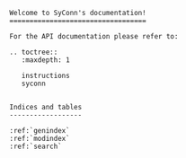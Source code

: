 ```{eval-rst}
Welcome to SyConn's documentation!
==================================

For the API documentation please refer to:

.. toctree::
   :maxdepth: 1

   instructions
   syconn
```

```{include} doc.md
```

```{eval-rst}
Indices and tables
------------------

:ref:`genindex`
:ref:`modindex`
:ref:`search`
```
